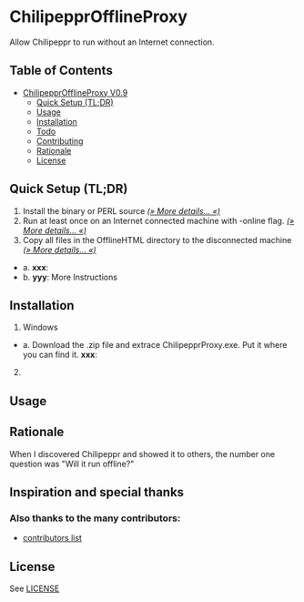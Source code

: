# ChilipepprOfflineProxy
Allow Chilipeppr to run without an Internet connection. 

## Table of Contents

- [ChilipepprOfflineProxy V0.9](#)
	- [Quick Setup (TL;DR)](#quick-setup)
	- [Usage](#usage)
	- [Installation](#installation)
	- [Todo](#todo)
	- [Contributing](#contributing)
	- [Rationale](#rationale)
	- [License](#license)


<a name="quick-setup"></a>
## Quick Setup (TL;DR)

1. Install the binary or PERL source
   _[(» More details... «)](#installation)_
2. Run at least once on an Internet connected machine with -online flag. 
   _[(» More details... «)](#online)_
3. Copy all files in the OfflineHTML directory to the disconnected machine  _[(» More details... «)](#offline)_
  * a. **xxx**: 
  * b. **yyy**: More Instructions

## Installation

1. Windows
  * a. Download the .zip file and extrace ChilipepprProxy.exe.  Put it where you can find it. **xxx**: 
2. 
## Usage

## Rationale

When I discovered Chilipeppr and showed it to others, the number one question was "Will it run offline?"

## Inspiration and special thanks

### Also thanks to the many contributors:
* [contributors list](https://github.com/DanalEstes/ChilipepprOfflineProxy/graphs/contributors)

## License

See [LICENSE](LICENSE)

